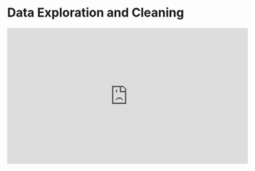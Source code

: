 # Data Exploration and Cleaning

<iframe width="560" height="315" src="https://www.youtube.com/embed/7A-JqBWeE0U" title="YouTube video player" frameborder="0" allow="accelerometer; autoplay; clipboard-write; encrypted-media; gyroscope; picture-in-picture" allowfullscreen></iframe>